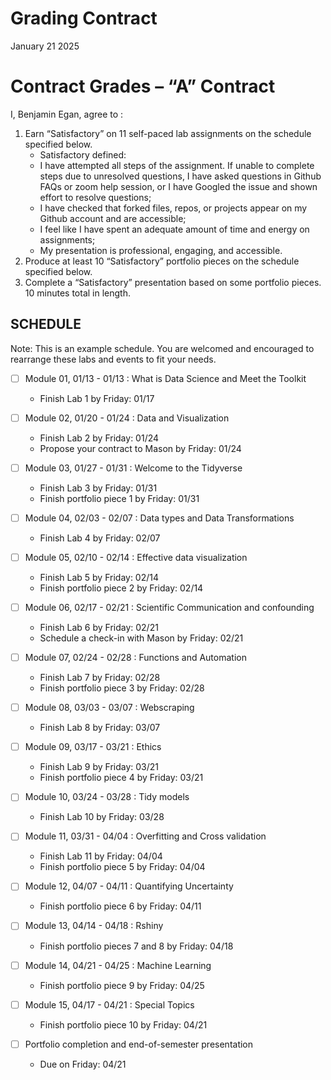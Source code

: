 Grading Contract
================
January 21 2025


# Contract Grades – “A” Contract

I, Benjamin Egan, agree to :

1)  Earn “Satisfactory” on 11 self-paced lab assignments on the schedule
    specified below.
    - Satisfactory defined:
    - I have attempted all steps of the assignment. If unable to
      complete steps due to unresolved questions, I have asked questions
      in Github FAQs or zoom help session, or I have Googled the issue
      and shown effort to resolve questions;
    - I have checked that forked files, repos, or projects appear on my
      Github account and are accessible;
    - I feel like I have spent an adequate amount of time and energy on
      assignments;
    - My presentation is professional, engaging, and accessible.
2)  Produce at least 10 “Satisfactory” portfolio pieces on the schedule
    specified below.
3)  Complete a “Satisfactory” presentation based on some portfolio
    pieces. 10 minutes total in length.

## SCHEDULE

Note: This is an example schedule. You are welcomed and encouraged to
rearrange these labs and events to fit your needs.

- [ ] Module 01, 01/13 - 01/13 : What is Data Science and Meet the
  Toolkit

  - Finish Lab 1 by Friday: 01/17

- [ ] Module 02, 01/20 - 01/24 : Data and Visualization

  - Finish Lab 2 by Friday: 01/24
  - Propose your contract to Mason by Friday: 01/24

- [ ] Module 03, 01/27 - 01/31 : Welcome to the Tidyverse

  - Finish Lab 3 by Friday: 01/31
  - Finish portfolio piece 1 by Friday: 01/31

- [ ] Module 04, 02/03 - 02/07 : Data types and Data Transformations

  - Finish Lab 4 by Friday: 02/07

- [ ] Module 05, 02/10 - 02/14 : Effective data visualization

  - Finish Lab 5 by Friday: 02/14
  - Finish portfolio piece 2 by Friday: 02/14

- [ ] Module 06, 02/17 - 02/21 : Scientific Communication and confounding

  - Finish Lab 6 by Friday: 02/21
  - Schedule a check-in with Mason by Friday: 02/21

- [ ] Module 07, 02/24 - 02/28 : Functions and Automation

  - Finish Lab 7 by Friday: 02/28
  - Finish portfolio piece 3 by Friday: 02/28

- [ ] Module 08, 03/03 - 03/07 : Webscraping

  - Finish Lab 8 by Friday: 03/07

- [ ] Module 09, 03/17 - 03/21 : Ethics

  - Finish Lab 9 by Friday: 03/21
  - Finish portfolio piece 4 by Friday: 03/21

- [ ] Module 10, 03/24 - 03/28 : Tidy models

  - Finish Lab 10 by Friday: 03/28

- [ ] Module 11, 03/31 - 04/04 : Overfitting and Cross validation

  - Finish Lab 11 by Friday: 04/04
  - Finish portfolio piece 5 by Friday: 04/04

- [ ] Module 12, 04/07 - 04/11 : Quantifying Uncertainty

  - Finish portfolio piece 6 by Friday: 04/11

- [ ] Module 13, 04/14 - 04/18 : Rshiny

  - Finish portfolio pieces 7 and 8 by Friday: 04/18

- [ ] Module 14, 04/21 - 04/25 : Machine Learning

  - Finish portfolio piece 9 by Friday: 04/25

- [ ] Module 15, 04/17 - 04/21 : Special Topics

  - Finish portfolio piece 10 by Friday: 04/21

- [ ] Portfolio completion and end-of-semester presentation

  - Due on Friday: 04/21
